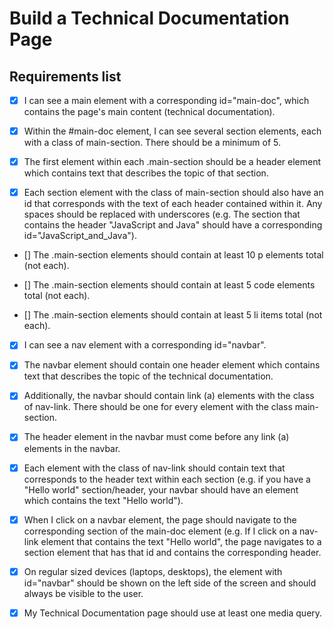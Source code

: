# Build a Technical Documentation Page

## Requirements list

- [x] I can see a main element with a corresponding id="main-doc", which contains the page's main content (technical documentation).

- [x] Within the #main-doc element, I can see several section elements, each with a class of main-section. There should be a minimum of 5.

- [x] The first element within each .main-section should be a header element which contains text that describes the topic of that section.

- [x] Each section element with the class of main-section should also have an id that corresponds with the text of each header contained within it. Any spaces should be replaced with underscores (e.g. The section that contains the header "JavaScript and Java" should have a corresponding id="JavaScript_and_Java").

- [] The .main-section elements should contain at least 10 p elements total (not each).

- [] The .main-section elements should contain at least 5 code elements total (not each).

- [] The .main-section elements should contain at least 5 li items total (not each).

- [x] I can see a nav element with a corresponding id="navbar".

- [x] The navbar element should contain one header element which contains text that describes the topic of the technical documentation.

- [x]  Additionally, the navbar should contain link (a) elements with the class of nav-link. There should be one for every element with the class main-section.

- [x]  The header element in the navbar must come before any link (a) elements in the navbar.

- [x]  Each element with the class of nav-link should contain text that corresponds to the header text within each section (e.g. if you have a "Hello world" section/header, your navbar should have an element which contains the text "Hello world").

- [x]  When I click on a navbar element, the page should navigate to the corresponding section of the main-doc element (e.g. If I click on a nav-link element that contains the text "Hello world", the page navigates to a section element that has that id and contains the corresponding header.

- [x]  On regular sized devices (laptops, desktops), the element with id="navbar" should be shown on the left side of the screen and should always be visible to the user.

- [x]  My Technical Documentation page should use at least one media query.